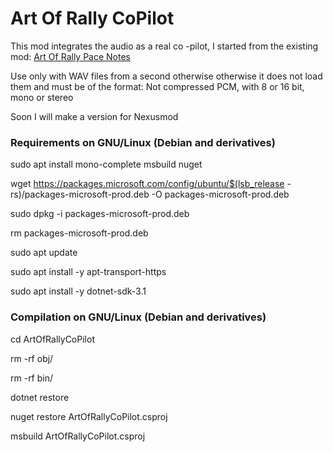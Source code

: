 # Art Of Rally CoPilot
This mod integrates the audio as a real co -pilot, I started from the existing mod: [Art Of Rally Pace Notes](https://github.com/Theaninova/ArtOfRallyPaceNotes) 

Use only with WAV files from a second otherwise otherwise it does not load them and must be of the format: Not compressed PCM, with 8 or 16 bit, mono or stereo

Soon I will make a version for Nexusmod

### Requirements on GNU/Linux (Debian and derivatives)
sudo apt install mono-complete msbuild nuget

wget https://packages.microsoft.com/config/ubuntu/$(lsb_release -rs)/packages-microsoft-prod.deb -O packages-microsoft-prod.deb

sudo dpkg -i packages-microsoft-prod.deb

rm packages-microsoft-prod.deb

sudo apt update

sudo apt install -y apt-transport-https

sudo apt install -y dotnet-sdk-3.1

### Compilation on GNU/Linux (Debian and derivatives)

cd ArtOfRallyCoPilot

rm -rf obj/

rm -rf bin/

dotnet restore

nuget restore ArtOfRallyCoPilot.csproj

msbuild ArtOfRallyCoPilot.csproj

